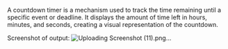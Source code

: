 A countdown timer is a mechanism used to track the time remaining until a specific event or deadline. It displays the amount of time left in hours, minutes, and seconds, creating a visual representation of the countdown.

Screenshot of output:
![Uploading Screenshot (11).png…]()




